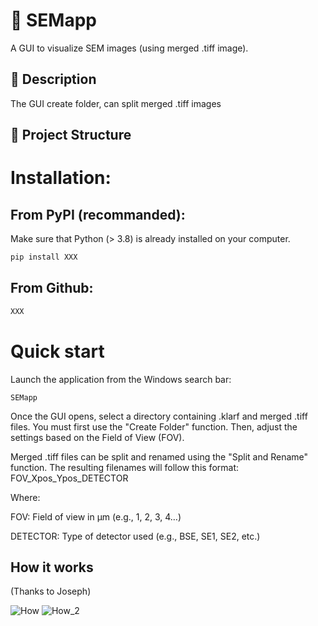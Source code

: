 # 📘 SEMapp

A GUI to visualize SEM images (using merged .tiff image). 

## 🧪 Description

The GUI create folder, can split merged .tiff images


## 📂 Project Structure

# Installation:
## From PyPI (recommanded):

Make sure that Python (> 3.8) is already installed on your computer.

```bash
pip install XXX
```

## From Github:

```bash
XXX
```
# Quick start

Launch the application from the Windows search bar:

```
SEMapp
```

Once the GUI opens, select a directory containing .klarf and merged .tiff files.
You must first use the "Create Folder" function. Then, adjust the settings based on the Field of View (FOV).

Merged .tiff files can be split and renamed using the "Split and Rename" function.
The resulting filenames will follow this format:
FOV_Xpos_Ypos_DETECTOR

Where:

FOV: Field of view in µm (e.g., 1, 2, 3, 4…)

DETECTOR: Type of detector used (e.g., BSE, SE1, SE2, etc.)

## How it works 
(Thanks to Joseph)

![How](https://github.com/user-attachments/assets/c1d3bc8b-aebb-4d0c-869d-770910bd123a)
![How_2](https://github.com/user-attachments/assets/e98e61be-62cd-48f7-b51b-6d5e3e56de17)
